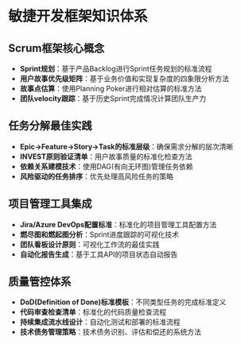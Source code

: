 # 敏捷开发框架知识体系

## Scrum框架核心概念
- **Sprint规划**：基于产品Backlog进行Sprint任务规划的标准流程
- **用户故事优先级矩阵**：基于业务价值和实现复杂度的四象限分析方法
- **故事点估算**：使用Planning Poker进行相对估算的标准方法
- **团队velocity跟踪**：基于历史Sprint完成情况计算团队生产力

## 任务分解最佳实践
- **Epic→Feature→Story→Task的标准层级**：确保需求分解的层次清晰
- **INVEST原则验证清单**：用户故事质量的标准化检查方法
- **依赖关系建模技术**：使用DAG(有向无环图)管理任务依赖
- **风险驱动的任务排序**：优先处理高风险任务的策略

## 项目管理工具集成
- **Jira/Azure DevOps配置标准**：标准化的项目管理工具配置方法
- **燃尽图和燃起图分析**：Sprint进度跟踪的可视化技术
- **团队看板设计原则**：可视化工作流的最佳实践
- **自动化报告生成**：基于工具API的项目状态自动报告

## 质量管控体系
- **DoD(Definition of Done)标准模板**：不同类型任务的完成标准定义
- **代码审查检查清单**：标准化的代码质量检查流程
- **持续集成流水线设计**：自动化测试和部署的标准流程
- **技术债务管理策略**：技术债务识别、评估和偿还的系统方法
